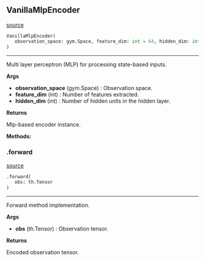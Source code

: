 #


## VanillaMlpEncoder
[source](https://github.com/RLE-Foundation/rllte/blob/main/rllte/xploit/encoder/vanilla_mlp_encoder.py/#L33)
```python 
VanillaMlpEncoder(
   observation_space: gym.Space, feature_dim: int = 64, hidden_dim: int = 64
)
```


---
Multi layer perceptron (MLP) for processing state-based inputs.


**Args**

* **observation_space** (gym.Space) : Observation space.
* **feature_dim** (int) : Number of features extracted.
* **hidden_dim** (int) : Number of hidden units in the hidden layer.


**Returns**

Mlp-based encoder instance.


**Methods:**


### .forward
[source](https://github.com/RLE-Foundation/rllte/blob/main/rllte/xploit/encoder/vanilla_mlp_encoder.py/#L57)
```python
.forward(
   obs: th.Tensor
)
```

---
Forward method implementation.


**Args**

* **obs** (th.Tensor) : Observation tensor.


**Returns**

Encoded observation tensor.
